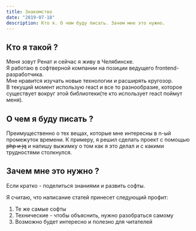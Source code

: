 ```yaml
---
title: Знакомство
date: "2019-07-18"
description: Кто я. О чем буду писать. Зачем мне это нужно.
---
```


## Кто я такой ?

Меня зовут Ренат и сейчас я живу в Челябинске.  
Я работаю в софтверной компании на позиции ведущего frontend-разработчика.  
Мне нравится изучать новые технологии и расширять кругозор.  
В текущий момент использую react и все то разнообразие, которое существует вокруг этой библиотеки(те кто использует react поймут меня). 

## О чем я буду писать ?

Преимущественно о тех вещах, которые мне интересны в n-ый промежуток времени.
К примеру, я решил сделать проект с помощью ~~php и jq~~ и напишу выжимку о том как я это делал и с какими трудностями столкнулся.

## Зачем мне это нужно ?

Если кратко - поделиться знаниями и развить софты.  

Я считаю, что написание статей принесет следующий профит:

1) Те же самые софты
2) Технические - чтобы объяснить, нужно разобраться самому
3) Возможно будет интересно и полезно для читателей